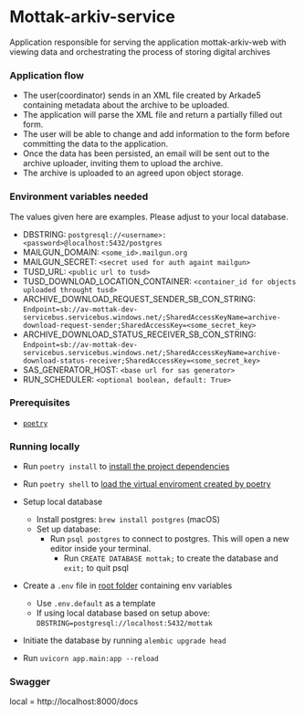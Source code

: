 # Mottak-arkiv-service

Application responsible for serving the application mottak-arkiv-web with viewing data and orchestrating the process of storing digital archives

### Application flow
- The user(coordinator) sends in an XML file created by Arkade5 containing metadata about the archive to be uploaded.
- The application will parse the XML file and return a partially filled out form.
- The user will be able to change and add information to the form before committing the data to the application.
- Once the data has been persisted, an email will be sent out to the archive uploader, inviting them to upload the archive.
- The archive is uploaded to an agreed upon object storage.

### Environment variables needed
The values given here are examples. Please adjust to your local database.
- DBSTRING: `postgresql://<username>:<password>@localhost:5432/postgres`
- MAILGUN_DOMAIN: `<some_id>.mailgun.org`
- MAILGUN_SECRET: `<secret used for auth againt mailgun>`
- TUSD_URL: `<public url to tusd>`
- TUSD_DOWNLOAD_LOCATION_CONTAINER: `<container_id for objects uploaded throught tusd>`
- ARCHIVE_DOWNLOAD_REQUEST_SENDER_SB_CON_STRING: `Endpoint=sb://av-mottak-dev-servicebus.servicebus.windows.net/;SharedAccessKeyName=archive-download-request-sender;SharedAccessKey=<some_secret_key>`
- ARCHIVE_DOWNLOAD_STATUS_RECEIVER_SB_CON_STRING: `Endpoint=sb://av-mottak-dev-servicebus.servicebus.windows.net/;SharedAccessKeyName=archive-download-status-receiver;SharedAccessKey=<some_secret_key>`
- SAS_GENERATOR_HOST: `<base url for sas generator>`
- RUN_SCHEDULER: `<optional boolean, default: True>`

### Prerequisites
- [`poetry`](https://python-poetry.org/docs/)

### Running locally
- Run `poetry install` to [install the project dependencies](https://python-poetry.org/docs/cli/#install)
- Run `poetry shell` to [load the virtual enviroment created by poetry](https://python-poetry.org/docs/cli/#shell)
- Setup local database
  - Install postgres: `brew install postgres` (macOS)
  - Set up database:
    - Run `psql postgres` to connect to postgres. This will open a new editor inside your terminal.
      - Run `CREATE DATABASE mottak;` to create the database and `exit;` to quit psql
- Create a `.env` file in [root folder](.) containing env variables
  - Use `.env.default` as a template
  - If using local database based on setup above: `DBSTRING=postgresql://localhost:5432/mottak`

- Initiate the database by running `alembic upgrade head`
- Run `uvicorn app.main:app --reload`

### Swagger
local = http://localhost:8000/docs
